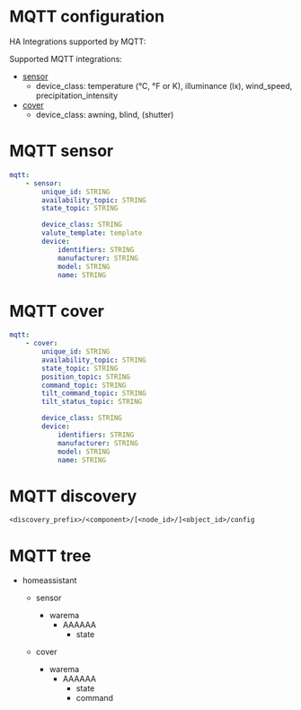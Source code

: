 # MQTT configuration

HA Integrations supported by MQTT:

Supported MQTT integrations:
* [sensor](https://www.home-assistant.io/integrations/sensor/)
    * device_class: temperature (°C, °F or K), illuminance (lx), wind_speed, precipitation_intensity
* [cover](https://www.home-assistant.io/integrations/cover/)
	* device_class: awning, blind, (shutter)


# MQTT sensor

```yaml
mqtt:
    - sensor: 
        unique_id: STRING
        availability_topic: STRING 
        state_topic: STRING

        device_class: STRING
        valute_template: template
        device:
            identifiers: STRING
            manufacturer: STRING
            model: STRING 
            name: STRING

```

# MQTT cover
```yaml
mqtt:
    - cover:
        unique_id: STRING
        availability_topic: STRING
        state_topic: STRING        
        position_topic: STRING
        command_topic: STRING
        tilt_command_topic: STRING
        tilt_status_topic: STRING

        device_class: STRING
        device: 
            identifiers: STRING
            manufacturer: STRING
            model: STRING 
            name: STRING
```

# MQTT discovery

`<discovery_prefix>/<component>/[<node_id>/]<object_id>/config`

# MQTT tree
* homeassistant
    * sensor
        * warema
            * AAAAAA
                * state

    * cover
        * warema
            * AAAAAA
                * state
                * command

